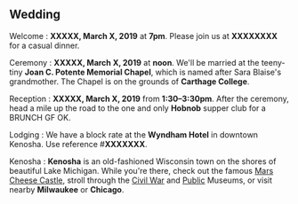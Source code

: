 ## Wedding

Welcome
: **XXXXX, March X, 2019** at **7pm**. Please join us at **XXXXXXXX** for a casual dinner.

Ceremony
: **XXXXX, March X, 2019** at **noon**. We'll be married at the teeny-tiny **Joan C. Potente Memorial Chapel**, which is named after Sara Blaise's grandmother. The Chapel is on the grounds of **Carthage College**.

Reception
: **XXXXX, March X, 2019** from **1:30–3:30pm**. After the ceremony, head a mile up the road to the one and only **Hobnob** supper club for a BRUNCH GF OK.

Lodging
: We have a block rate at the **Wyndham Hotel** in downtown Kenosha. Use reference #**XXXXXXX**.

Kenosha
: **Kenosha** is an old-fashioned Wisconsin town on the shores of beautiful Lake Michigan. While you're there, check out the famous [Mars Cheese Castle](https://www.marscheese.com/), stroll through the [Civil War](https://museums.kenosha.org/civilwar/) and [Public](https://museums.kenosha.org/public/) Museums, or visit nearby **Milwaukee** or **Chicago**.
